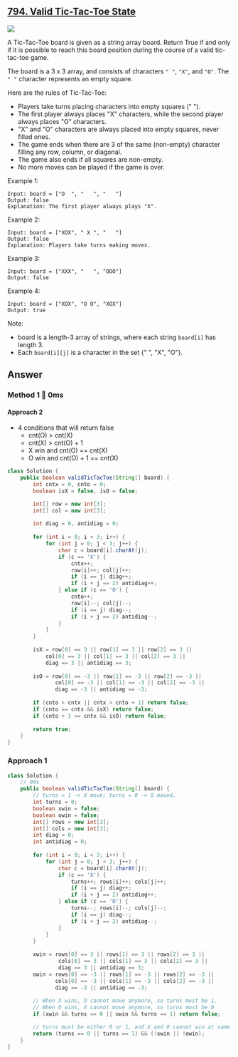 ## [794. Valid Tic-Tac-Toe State](https://leetcode.com/problems/valid-tic-tac-toe-state/)

![](https://github.com/weltond/DataStructure/blob/master/medium.PNG)

A Tic-Tac-Toe board is given as a string array board. Return True if and only if it is possible to reach this board position during the course of a valid tic-tac-toe game.

The board is a 3 x 3 array, and consists of characters `" "`, `"X"`, and `"O"`.  The `" "` character represents an empty square.

Here are the rules of Tic-Tac-Toe:

- Players take turns placing characters into empty squares (" ").
- The first player always places "X" characters, while the second player always places "O" characters.
- "X" and "O" characters are always placed into empty squares, never filled ones.
- The game ends when there are 3 of the same (non-empty) character filling any row, column, or diagonal.
- The game also ends if all squares are non-empty.
- No more moves can be played if the game is over.

Example 1:

```
Input: board = ["O  ", "   ", "   "]
Output: false
Explanation: The first player always plays "X".
```

Example 2:

```
Input: board = ["XOX", " X ", "   "]
Output: false
Explanation: Players take turns making moves.
```

Example 3:

```
Input: board = ["XXX", "   ", "OOO"]
Output: false
```

Example 4:

```
Input: board = ["XOX", "O O", "XOX"]
Output: true
```

Note:

- board is a length-3 array of strings, where each string `board[i]` has length 3.
- Each `board[i][j]` is a character in the set {" ", "X", "O"}.

## Answer
### Method 1 :rocket: 0ms

#### Approach 2

- 4 conditions that will return false
  - cnt(O) > cnt(X)
  - cnt(X) > cnt(O) + 1
  - X win and cnt(O) == cnt(X)
  - O win and cnt(O) + 1 == cnt(X)

```java
class Solution {
    public boolean validTicTacToe(String[] board) {
        int cntx = 0, cnto = 0;
        boolean isX = false, isO = false;

        int[] row = new int[3];
        int[] col = new int[3];
        
        int diag = 0, antidiag = 0;
        
        for (int i = 0; i < 3; i++) {
            for (int j = 0; j < 3; j++) {
                char c = board[i].charAt(j);
                if (c == 'X') {
                    cntx++;
                    row[i]++; col[j]++;
                    if (i == j) diag++;
                    if (i + j == 2) antidiag++;
                } else if (c == 'O') {
                    cnto++;
                    row[i]--; col[j]--;
                    if (i == j) diag--;
                    if (i + j == 2) antidiag--;
                }
            }
        }
        
        isX = row[0] == 3 || row[1] == 3 || row[2] == 3 ||
            col[0] == 3 || col[1] == 3 || col[2] == 3 ||
            diag == 3 || antidiag == 3;
        
        isO = row[0] == -3 || row[1] == -3 || row[2] == -3 || 
               col[0] == -3 || col[1] == -3 || col[2] == -3 || 
               diag == -3 || antidiag == -3;
        
        if (cnto > cntx || cntx > cnto + 1) return false;
        if (cnto == cntx && isX) return false;
        if (cnto + 1 == cntx && isO) return false;
        
        return true;
    }
}
```

### Approach 1

```java
class Solution {
    // 0ms
    public boolean validTicTacToe(String[] board) {
        // turns = 1 -> X move; turns = 0 -> O moved.
        int turns = 0;
        boolean xwin = false;
        boolean owin = false;
        int[] rows = new int[3];
        int[] cols = new int[3];
        int diag = 0;
        int antidiag = 0;
        
        for (int i = 0; i < 3; i++) {
            for (int j = 0; j < 3; j++) {
                char c = board[i].charAt(j);
                if (c == 'X') {
                    turns++; rows[i]++; cols[j]++;
                    if (i == j) diag++;
                    if (i + j == 2) antidiag++;
                } else if (c == 'O') {
                    turns--; rows[i]--; cols[j]--;
                    if (i == j) diag--;
                    if (i + j == 2) antidiag--;
                }
            }
        }
        
        xwin = rows[0] == 3 || rows[1] == 3 || rows[2] == 3 ||
                cols[0] == 3 || cols[1] == 3 || cols[2] == 3 ||
                diag == 3 || antidiag == 3;
        owin = rows[0] == -3 || rows[1] == -3 || rows[2] == -3 || 
               cols[0] == -3 || cols[1] == -3 || cols[2] == -3 || 
               diag == -3 || antidiag == -3;
        
        // When X wins, O cannot move anymore, so turns must be 1.
        // When O wins, X cannot move anymore, so turns must be 0
        if (xwin && turns == 0 || owin && turns == 1) return false;

        // turns must be either 0 or 1, and X and O cannot win at same time
        return (turns == 0 || turns == 1) && (!xwin || !owin);
    }
}
```
